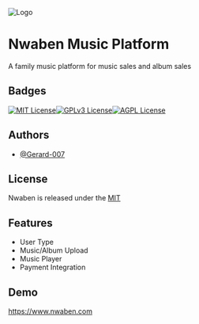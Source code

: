 
![Logo](https://res.cloudinary.com/geetechlab-com/image/upload/v1674647747/nwaben.com/nwaben_logo3_u7ex1l.png)


# Nwaben Music Platform

A family music platform for music sales and album sales





## Badges

[![MIT License](https://img.shields.io/badge/License-MIT-green.svg)](https://choosealicense.com/licenses/mit/)[![GPLv3 License](https://img.shields.io/badge/License-GPL%20v3-yellow.svg)](https://opensource.org/licenses/)[![AGPL License](https://img.shields.io/badge/license-AGPL-blue.svg)](http://www.gnu.org/licenses/agpl-3.0)


## Authors

- [@Gerard-007](https://github.com/Gerard-007)


## License

Nwaben is released under the [MIT](https://choosealicense.com/licenses/mit/)


## Features

- User Type
- Music/Album Upload
- Music Player
- Payment Integration


## Demo

https://www.nwaben.com

